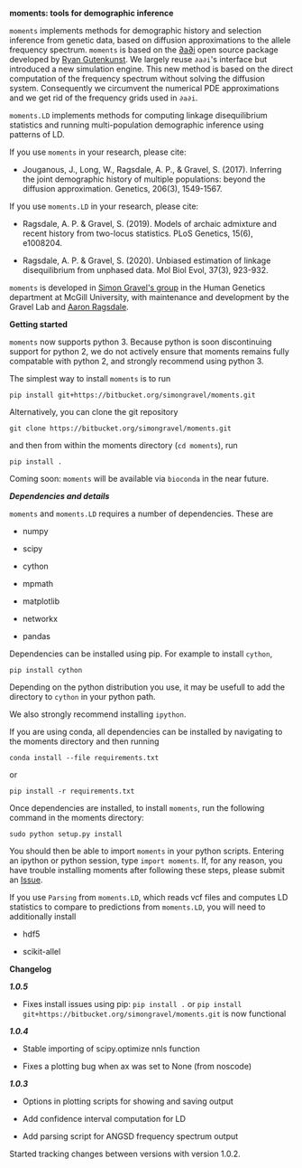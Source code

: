 **moments: tools for demographic inference**

`moments` implements methods for demographic history and selection inference from genetic data, based on diffusion approximations to the allele frequency spectrum.
`moments` is based on the  [∂a∂i](https://bitbucket.org/gutenkunstlab/dadi/) open source package developed by [Ryan Gutenkunst](http://gutengroup.mcb.arizona.edu).
We largely reuse `∂a∂i`'s interface but introduced a new simulation engine. This new method is based on the direct computation of the frequency spectrum without
solving the diffusion system. Consequently we circumvent the numerical PDE approximations and we get rid of the frequency grids used in `∂a∂i`.

`moments.LD` implements methods for computing linkage disequilibrium statistics and running multi-population demographic inference using patterns of LD.

If you use `moments` in your research, please cite:

- Jouganous, J., Long, W., Ragsdale, A. P., & Gravel, S. (2017). Inferring the joint demographic history of multiple populations: beyond the diffusion approximation. Genetics, 206(3), 1549-1567.

If you use `moments.LD` in your research, please cite:

- Ragsdale, A. P. & Gravel, S. (2019). Models of archaic admixture and recent history from two-locus statistics. PLoS Genetics, 15(6), e1008204.

- Ragsdale, A. P. & Gravel, S. (2020). Unbiased estimation of linkage disequilibrium from unphased data. Mol Biol Evol, 37(3), 923-932.

`moments` is developed in [Simon Gravel's group](http://simongravel.lab.mcgill.ca/Home.html) in the Human Genetics department at McGill University,
with maintenance and development by the Gravel Lab and [Aaron Ragsdale](http://apragsdale.github.io).

**Getting started**

`moments` now supports python 3. Because python is soon discontinuing support for python 2, we do not actively ensure that moments remains fully compatable with python 2, and strongly recommend using python 3.

The simplest way to install `moments` is to run

    pip install git+https://bitbucket.org/simongravel/moments.git

Alternatively, you can clone the git repository

    git clone https://bitbucket.org/simongravel/moments.git

and then from within the moments directory (`cd moments`), run

    pip install .

Coming soon: `moments` will be available via `bioconda` in the near future.

***Dependencies and details***

`moments` and `moments.LD` requires a number of dependencies. These are

- numpy

- scipy

- cython

- mpmath

- matplotlib

- networkx

- pandas

Dependencies can be installed using pip. For example to install `cython`,

    pip install cython

Depending on the python distribution you use, it may be usefull to add the directory to `cython` in your python path.

We also strongly recommend installing `ipython`.

If you are using conda, all dependencies can be installed by navigating to the moments directory and then running

    conda install --file requirements.txt

or

    pip install -r requirements.txt

Once dependencies are installed, to install `moments`, run the following command in the moments directory:

    sudo python setup.py install

You should then be able to import `moments` in your python scripts. Entering an ipython or python session, type `import moments`. If, for any reason, you have trouble installing moments after following these steps, please submit an [Issue](https://bitbucket.org/simongravel/moments/issues).

If you use `Parsing` from `moments.LD`, which reads vcf files and computes LD statistics to compare to predictions from `moments.LD`, you will need to additionally install

- hdf5

- scikit-allel


**Changelog**

***1.0.5***

- Fixes install issues using pip: `pip install .` or `pip install git+https://bitbucket.org/simongravel/moments.git` is now functional

***1.0.4***

- Stable importing of scipy.optimize nnls function

- Fixes a plotting bug when ax was set to None (from noscode)

***1.0.3***

- Options in plotting scripts for showing and saving output

- Add confidence interval computation for LD

- Add parsing script for ANGSD frequency spectrum output

Started tracking changes between versions with version 1.0.2.
